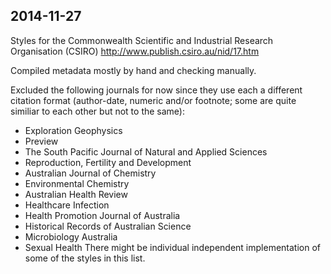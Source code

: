 ## 2014-11-27

Styles for the Commonwealth Scientific and Industrial Research Organisation (CSIRO)
http://www.publish.csiro.au/nid/17.htm

Compiled metadata mostly by hand and checking manually.


Excluded the following journals for now since they use each
a different citation format (author-date, numeric and/or footnote;
some are quite similiar to each other but not to the same):
 * Exploration Geophysics
 * Preview
 * The South Pacific Journal of Natural and Applied Sciences
 * Reproduction, Fertility and Development
 * Australian Journal of Chemistry
 * Environmental Chemistry
 * Australian Health Review
 * Healthcare Infection
 * Health Promotion Journal of Australia
 * Historical Records of Australian Science
 * Microbiology Australia
 * Sexual Health
There might be individual independent implementation of some of 
the styles in this list.
